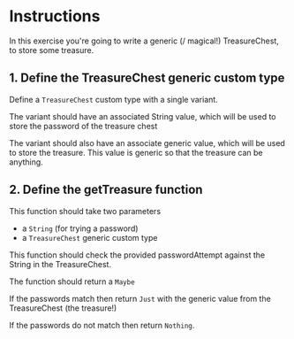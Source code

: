 # Instructions

In this exercise you're going to write a generic (/ magical!) TreasureChest, to store some treasure.

## 1. Define the TreasureChest generic custom type

Define a `TreasureChest` custom type with a single variant.

The variant should have an associated String value, which will be used to store the password of the treasure chest

The variant should also have an associate generic value, which will be used to store the treasure. This value is generic so that the treasure can be anything.

## 2. Define the getTreasure function

This function should take two parameters

- a `String` (for trying a password)
- a `TreasureChest` generic custom type

This function should check the provided passwordAttempt against the String in the TreasureChest.

The function should return a `Maybe`

If the passwords match then return `Just` with the generic value from the TreasureChest (the treasure!)

If the passwords do not match then return `Nothing`.
